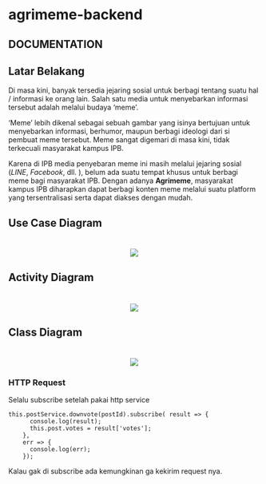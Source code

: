 # agrimeme-backend

## DOCUMENTATION

## Latar Belakang
Di masa kini, banyak tersedia jejaring sosial untuk berbagi tentang suatu hal / informasi ke orang lain. Salah satu media untuk menyebarkan informasi tersebut adalah melalui budaya ‘meme’.

‘Meme’ lebih dikenal sebagai sebuah gambar yang isinya bertujuan untuk menyebarkan informasi, berhumor, maupun berbagi ideologi dari si pembuat meme tersebut. Meme sangat digemari di masa kini, tidak terkecuali masyarakat kampus IPB.

Karena di IPB media penyebaran meme ini masih melalui jejaring sosial (*LINE*, *Facebook*, dll. ), belum ada suatu tempat khusus untuk berbagi meme bagi masyarakat IPB. Dengan adanya **Agrimeme**, masyarakat kampus IPB diharapkan dapat berbagi konten meme melalui suatu platform yang tersentralisasi serta dapat diakses dengan mudah.

## Use Case Diagram
<h1 align='center'><img src="https://github.com/idzharbae/agrimeme-backend/blob/master/Dokumentasi/usecase.png"></h1>

## Activity Diagram
<h1 align='center'><img src="https://github.com/idzharbae/agrimeme-backend/blob/master/Dokumentasi/Activity%20Diagram.png"></h1>

## Class Diagram
<h1 align='center'><img src="https://github.com/idzharbae/agrimeme-backend/blob/master/Dokumentasi/classDiagram%20Agrimeme.png"></h1>

### HTTP Request

Selalu subscribe setelah pakai http service
```
this.postService.downvote(postId).subscribe( result => {
      console.log(result);
      this.post.votes = result['votes'];
    },
    err => {
      console.log(err);
    });
```
Kalau gak di subscribe ada kemungkinan ga kekirim request nya.

